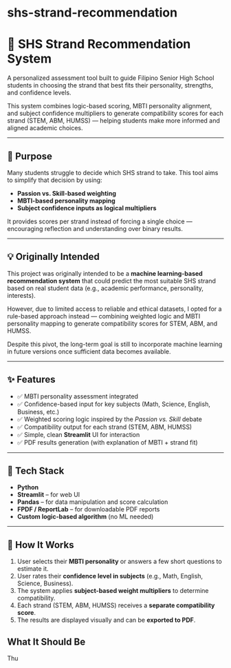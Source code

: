﻿# shs-strand-recommendation

# 🧠 SHS Strand Recommendation System

A personalized assessment tool built to guide Filipino Senior High School students in choosing the strand that best fits their personality, strengths, and confidence levels.

This system combines logic-based scoring, MBTI personality alignment, and subject confidence multipliers to generate compatibility scores for each strand (STEM, ABM, HUMSS) — helping students make more informed and aligned academic choices.

---

## 🎯 Purpose

Many students struggle to decide which SHS strand to take. This tool aims to simplify that decision by using:
- **Passion vs. Skill-based weighting**
- **MBTI-based personality mapping**
- **Subject confidence inputs as logical multipliers**

It provides scores per strand instead of forcing a single choice — encouraging reflection and understanding over binary results.

---

## 💡 Originally Intended
This project was originally intended to be a **machine learning-based recommendation system** that could predict the most suitable SHS strand based on real student data (e.g., academic performance, personality, interests).

However, due to limited access to reliable and ethical datasets, I opted for a rule-based approach instead — combining weighted logic and MBTI personality mapping to generate compatibility scores for STEM, ABM, and HUMSS.

Despite this pivot, the long-term goal is still to incorporate machine learning in future versions once sufficient data becomes available. 

---

## ✨ Features

- ✅ MBTI personality assessment integrated
- ✅ Confidence-based input for key subjects (Math, Science, English, Business, etc.)
- ✅ Weighted scoring logic inspired by the *Passion vs. Skill* debate
- ✅ Compatibility output for each strand (STEM, ABM, HUMSS)
- ✅ Simple, clean **Streamlit** UI for interaction
- ✅ PDF results generation (with explanation of MBTI + strand fit)

---

## 🧰 Tech Stack

- **Python**
- **Streamlit** – for web UI
- **Pandas** – for data manipulation and score calculation
- **FPDF / ReportLab** – for downloadable PDF reports
- **Custom logic-based algorithm** (no ML needed)

---

## 🧪 How It Works

1. User selects their **MBTI personality** or answers a few short questions to estimate it.
2. User rates their **confidence level in subjects** (e.g., Math, English, Science, Business).
3. The system applies **subject-based weight multipliers** to determine compatibility.
4. Each strand (STEM, ABM, HUMSS) receives a **separate compatibility score**.
5. The results are displayed visually and can be **exported to PDF**.

## What It Should Be

Thu
